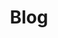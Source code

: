 ---
title: "Blog"
# watermark text
watermark: "Blog"
# page header background image
page_header_image: "images/background/about.jpg"
# meta description
description : "Our blog contains all the latest news about app development, a look into the VC Assist team, and what we hear from you! <br><br> Articles by Daisy Zeng, Chloe Ha, Srijay Vejendla, and Max Zhuang"
#post categories
# categories: ["Tag Number One", "Tag Number Two"]

draft: false
---